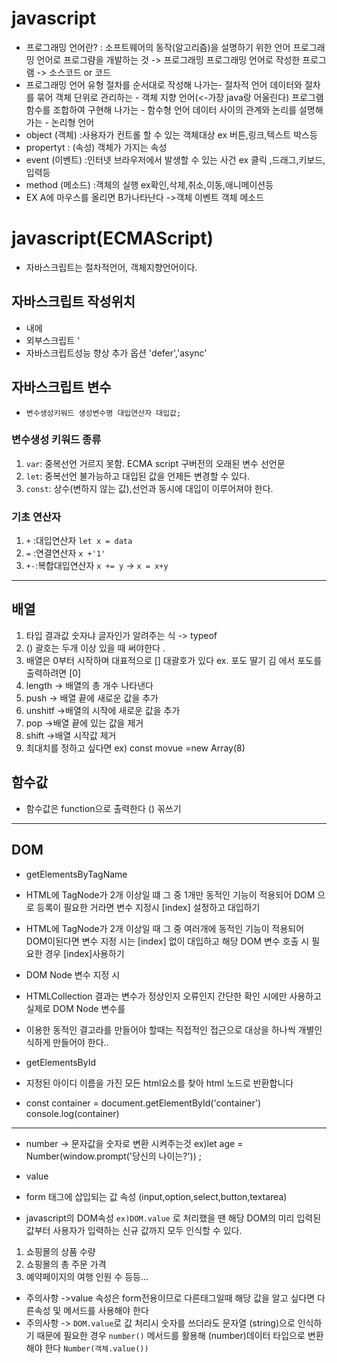 # javascript
* 프로그래밍 언어란? : 소프트웨어의 동작(알고리즘)을 설명하기 위한 언어
프로그래밍 언어로 프로그럄을 개발하는 것 -> 프로그래밍
프로그래밍 언어로 작성한 프로그램 -> 소스코드 or 코드
* 프로그래밍 언어 유형
절차를 순서대로 작성해 나가는- 절차적 언어
데이터와 절차를 묶어 객체 단위로 관리하는 - 객체 지향 언어(<-가장 java랑 어울린다)
프로그램 함수를 조합하여 구현해 나가는 - 함수형 언어
데이터 사이의 관계와 논리를 설명해가는 - 논리형 언어
* object (객체) :사용자가 컨트롤 할 수 있는 객체대상  ex 버튼,링크,텍스트 박스등 
* propertyt : (속성) 객체가 가지는 속성 
* event (이벤트) :인터넷 브라우저에서 발생할 수 있는 사건 ex 클릭 ,드래그,키보드,입력등
* method (메소드) :객체의 실행  ex확인,삭제,취소,이동,애니메이션등
*  EX   A에 마우스를 올리면 B가나타난다 ->객체 이벤트 객체 메소드
# javascript(ECMAScript)
* 자바스크립트는 절차적언어, 객체지향언어이다.
## 자바스크립트 작성위치
* <head><body> 내에 <script> 작성가능
* 내부스크립트 '<script>...</script>
* 외부스크립트 '<script src ="url">...</script>
* 자바스크립트성능 향상 추가 옵션 'defer','async'
## 자바스크립트 변수
* `변수생성키워드 생성변수명 대입연산자 대입값;`
### 변수생성 키워드 종류
1. `var`: 중복선언 거르지 못함.  ECMA script 구버전의 오래된 변수 선언문
2. `let`: 중복선언 불가능하고 대입된 값을 언제든 변경할 수 있다.
3. `const`: 상수(변하지 않는 값),선언과 동시에 대입이 이루어져야 한다.
### 기초 연산자
1. `+` :대입연산자 `let x = data `
2. `=` :연결연산자 `x +'1'`
3. `+-`:복합대입연산자 `x += y` -> `x = x+y`
---------------------------------------------------
## 배열
1. 타입 결과값 숫자냐 글자인가 알려주는 식 -> typeof
2. () 괄호는 두개 이상 있을 때 써야한다 .
3. 배열은 0부터 시작하며 대표적으로 [] 대괄호가 있다 ex. 포도 딸기 김 에서 포도를 출력하려면 [0]
4. length -> 배열의 총 개수 나타낸다
5. push -> 배열 끝에 새로운 값을 추가
6. unshitf ->배열의 시작에 새로운 값을 추가
7. pop ->배열 끝에 있는 값을 제거
8. shift ->배열 시작값 제거
9. 최대치를 정하고 싶다면 ex) const movue =new Array(8)
## 함수값
* 함수값은 function으로 출력한다 () 꼮쓰기
---------------------------
## DOM
* getElementsByTagName
* HTML에 TagNode가 2개 이상일 떄 그 중 1개만 동적인 기능이 적용되어 DOM 으로 등록이 필요한 거라면 변수 지정시 [index] 설정하고 대입하기
* HTML에 TagNode가 2개 이상일 때 그 중 여러개에 동적인 기능이 적용되어 DOM이된다면 변수 지정 시는 [index]
없이 대입하고 해당 DOM 변수 호출 시 필요한 경우 [index]사용하기

* DOM Node 변수 지정 시 
* HTMLCollection 결과는 변수가 정상인지 오류인지 간단한 확인 시에만 사용하고 실제로 DOM Node 변수를  
*  이용한 동적인 결고라를 만들어야 할때는 직접적인 접근으로 대상을 하나씩 개별인식하게 만들어야 한다..

* getElementsById
* 지정된 아이디 이름을 가진 모든 html요소를 찾아 html 노드로 반환합니다
*  const container = document.getElementById('container')
   console.log(container)
-----------------------------------------

* number -> 문자값을 숫자로 변환 시켜주는것 
ex)let age = Number(window.prompt('당신의 나이는?')) ;

* value
* form 태그에 삽입되는 값 속성 (input,option,select,button,textarea)
* javascript의 DOM속성 `ex)DOM.value` 로 처리했을 땐 해당 DOM의 미리 입력된 값부터 사용자가 입력하는 신규 값까지 모두 인식할 수 있다.
1. 쇼핑몰의 상품 수량
2. 쇼핑몰의 총 주문 가격
3. 예약페이지의 여행 인원 수 등등...
* 주의사항 ->value 속성은 form전용이므로 다른태그일때 해당 값을 알고 싶다면 다른속성 및 메서드를 사용해야 한다
* 주의사항 -> `DOM.value`로 값 처리시 숫자를 쓰더라도 문자열 (string)으로 인식하기 때문에 필요한 경우
`number()` 메서드를 활용해 (number)데이터 타입으로 변환해야 한다 `Number(객체.value())`